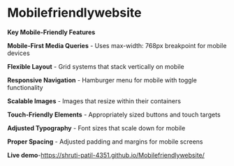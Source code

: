 # Mobilefriendlywebsite
**Key Mobile-Friendly Features**

**Mobile-First Media Queries** - Uses max-width: 768px breakpoint for mobile devices

**Flexible Layout** - Grid systems that stack vertically on mobile

**Responsive Navigation** - Hamburger menu for mobile with toggle functionality

**Scalable Images** - Images that resize within their containers

**Touch-Friendly Elements** - Appropriately sized buttons and touch targets

**Adjusted Typography** - Font sizes that scale down for mobile

**Proper Spacing** - Adjusted padding and margins for mobile screens

**Live demo**-https://shruti-patil-4351.github.io/Mobilefriendlywebsite/
